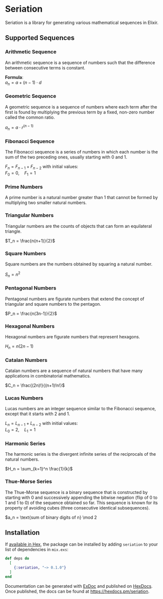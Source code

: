 # Seriation

Seriation is a library for generating various mathematical sequences in Elixir.

## Supported Sequences

### Arithmetic Sequence
An arithmetic sequence is a sequence of numbers such that the difference between consecutive terms is constant.  

**Formula**:  
$a_n = a + (n-1) \cdot d$

### Geometric Sequence
A geometric sequence is a sequence of numbers where each term after the first is found by multiplying the previous term by a fixed, non-zero number called the common ratio.  

$a_n = a \cdot r^{(n-1)}$

### Fibonacci Sequence
The Fibonacci sequence is a series of numbers in which each number is the sum of the two preceding ones, usually starting with 0 and 1.  

$F_n = F_{n-1} + F_{n-2}$
with initial values:  
$F_0 = 0, \quad F_1 = 1$

### Prime Numbers
A prime number is a natural number greater than 1 that cannot be formed by multiplying two smaller natural numbers.

### Triangular Numbers
Triangular numbers are the counts of objects that can form an equilateral triangle.  

$T_n = \frac{n(n+1)}{2}$

### Square Numbers
Square numbers are the numbers obtained by squaring a natural number.  

$S_n = n^2$

### Pentagonal Numbers
Pentagonal numbers are figurate numbers that extend the concept of triangular and square numbers to the pentagon.  
 
$P_n = \frac{n(3n-1)}{2}$

### Hexagonal Numbers
Hexagonal numbers are figurate numbers that represent hexagons.  
  
$H_n = n(2n-1)$

### Catalan Numbers
Catalan numbers are a sequence of natural numbers that have many applications in combinatorial mathematics.  

$C_n = \frac{(2n)!}{(n+1)!n!}$

### Lucas Numbers
Lucas numbers are an integer sequence similar to the Fibonacci sequence, except that it starts with 2 and 1.  

$L_n = L_{n-1} + L_{n-2}$ 
with initial values:  
$L_0 = 2, \quad L_1 = 1$

### Harmonic Series
The harmonic series is the divergent infinite series of the reciprocals of the natural numbers.  
 
$H_n = \sum_{k=1}^n \frac{1}{k}$

### Thue-Morse Series
The Thue-Morse sequence is a binary sequence that is constructed by starting with 0 and successively appending the bitwise negation (flip of 0 to 1 and 1 to 0) of the sequence obtained so far. This sequence is known for its property of avoiding cubes (three consecutive identical subsequences).

$a_n = \text{sum of binary digits of n} \mod 2

## Installation

If [available in Hex](https://hex.pm/docs/publish), the package can be installed
by adding `seriation` to your list of dependencies in `mix.exs`:

```elixir
def deps do
  [
    {:seriation, "~> 0.1.0"}
  ]
end
```

Documentation can be generated with [ExDoc](https://github.com/elixir-lang/ex_doc)
and published on [HexDocs](https://hexdocs.pm). Once published, the docs can
be found at <https://hexdocs.pm/seriation>.


